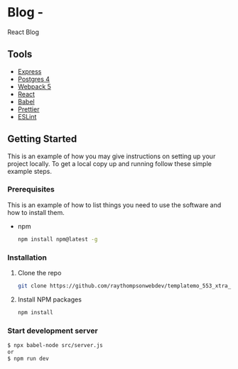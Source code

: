 # Blog -

React Blog 

## Tools

- [Express](https://expressjs.com/)
- [Postgres 4](https://www.postgresql.org/)
- [Webpack 5](https://webpack.js.org/)
- [React](https://reactjs.org/)
- [Babel](https://babeljs.io/)
- [Prettier](https://prettier.io/)
- [ESLint](https://eslint.org/)

<!-- GETTING STARTED -->
## Getting Started

This is an example of how you may give instructions on setting up your project locally.
To get a local copy up and running follow these simple example steps.

### Prerequisites

This is an example of how to list things you need to use the software and how to install them.
* npm
  ```sh
  npm install npm@latest -g
  ```

### Installation

1. Clone the repo
   ```sh
   git clone https://github.com/raythompsonwebdev/templatemo_553_xtra_blog-react-client.git
   ```
2. Install NPM packages
   ```sh
   npm install
   ```

### Start development server

```sh
$ npx babel-node src/server.js
or
$ npm run dev
```

